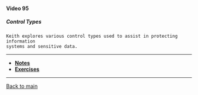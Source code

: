 #### Video 95

##### Control Types

```
Keith explores various control types used to assist in protecting information
systems and sensitive data.
```

---

- **[Notes](notes.md)**
- **[Exercises](exercises.md)**

---

[Back to main](https://github.com/rot0xd/CBTNuggets/blob/master/CEHv9/README.md)


